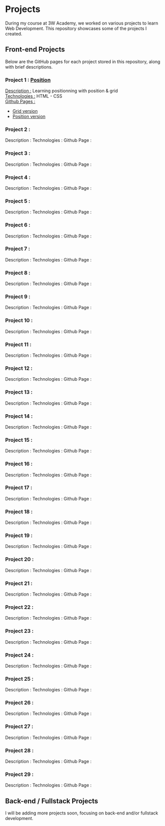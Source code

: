 # Projects
During my course at 3W Academy, we worked on various projects to learn Web Development. This repository showcases some of the projects I created.

## Front-end Projects
Below are the GitHub pages for each project stored in this repository, along with brief descriptions.

### Project 1 : [Position](https://github.com/Tiffany-Dby/3wacademy/tree/main/01-position-grid)
<u>Description :</u> Learning positionning with position & grid\
<u>Technologies :</u> HTML  -  CSS\
<u>Github Pages :</u>
  - [Grid version](https://tiffany-dby.github.io/3wacademy/01-position-grid/07-grid/)
  - [Position version](https://tiffany-dby.github.io/3wacademy/01-position-grid/07-position/)

### Project 2 : []()
Description : 
Technologies : 
Github Page :

### Project 3 : []()
Description : 
Technologies : 
Github Page :

### Project 4 : []()
Description : 
Technologies : 
Github Page :

### Project 5 : []()
Description : 
Technologies : 
Github Page :

### Project 6 : []()
Description : 
Technologies : 
Github Page :

### Project 7 : []()
Description : 
Technologies : 
Github Page :

### Project 8 : []()
Description : 
Technologies : 
Github Page :

### Project 9 : []()
Description : 
Technologies : 
Github Page :

### Project 10 : []()
Description : 
Technologies : 
Github Page :

### Project 11 : []()
Description : 
Technologies : 
Github Page :

### Project 12 : []()
Description : 
Technologies : 
Github Page :

### Project 13 : []()
Description : 
Technologies : 
Github Page :

### Project 14 : []()
Description : 
Technologies : 
Github Page :

### Project 15 : []()
Description : 
Technologies : 
Github Page :

### Project 16 : []()
Description : 
Technologies : 
Github Page :

### Project 17 : []()
Description : 
Technologies : 
Github Page :

### Project 18 : []()
Description : 
Technologies : 
Github Page :

### Project 19 : []()
Description : 
Technologies : 
Github Page :

### Project 20 : []()
Description : 
Technologies : 
Github Page :

### Project 21 : []()
Description : 
Technologies : 
Github Page :

### Project 22 : []()
Description : 
Technologies : 
Github Page :

### Project 23 : []()
Description : 
Technologies : 
Github Page :

### Project 24 : []()
Description : 
Technologies : 
Github Page :

### Project 25 : []()
Description : 
Technologies : 
Github Page :

### Project 26 : []()
Description : 
Technologies : 
Github Page :

### Project 27 : []()
Description : 
Technologies : 
Github Page :

### Project 28 : []()
Description : 
Technologies : 
Github Page :

### Project 29 : []()
Description : 
Technologies : 
Github Page :

## Back-end / Fullstack Projects
I will be adding more projects soon, focusing on back-end and/or fullstack development.
